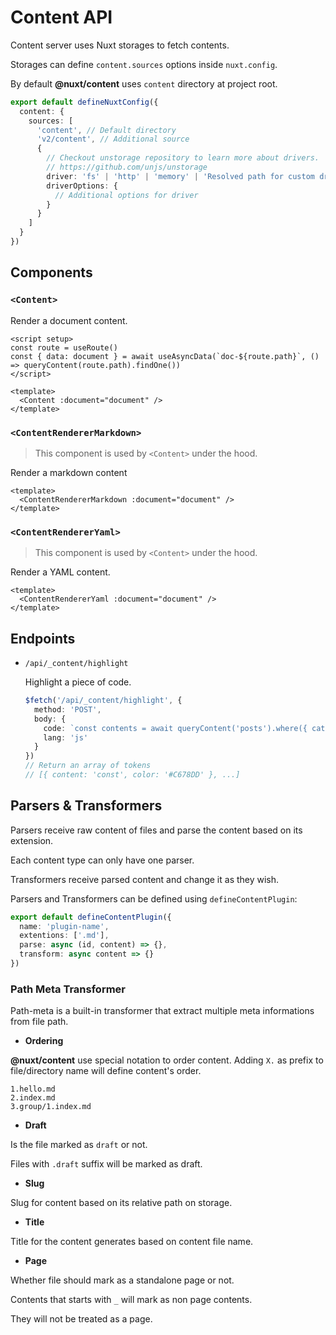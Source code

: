 # Content API

Content server uses Nuxt storages to fetch contents.

Storages can define `content.sources` options inside `nuxt.config`.

By default **@nuxt/content** uses `content` directory at project root.

```ts
export default defineNuxtConfig({
  content: {
    sources: [
      'content', // Default directory
      'v2/content', // Additional source
      {
        // Checkout unstorage repository to learn more about drivers.
        // https://github.com/unjs/unstorage
        driver: 'fs' | 'http' | 'memory' | 'Resolved path for custom driver',
        driverOptions: {
          // Additional options for driver
        }
      }
    ]
  }
})
```

## Components

### `<Content>`

Render a document content.

```vue [pages/[...slug].vue]
<script setup>
const route = useRoute()
const { data: document } = await useAsyncData(`doc-${route.path}`, () => queryContent(route.path).findOne())
</script>

<template>
  <Content :document="document" />
</template>
```

### `<ContentRendererMarkdown>`

> This component is used by `<Content>` under the hood.

Render a markdown content

```vue
<template>
  <ContentRendererMarkdown :document="document" />
</template>
```

### `<ContentRendererYaml>`

> This component is used by `<Content>` under the hood.

Render a YAML content.

```vue
<template>
  <ContentRendererYaml :document="document" />
</template>
```

## Endpoints

- `/api/_content/highlight`

  Highlight a piece of code.

  ```ts
  $fetch('/api/_content/highlight', {
    method: 'POST',
    body: {
      code: `const contents = await queryContent('posts').where({ category: { $in: ['nature', 'people'] } }).limit(10).find()`,
      lang: 'js'
    }
  })
  // Return an array of tokens
  // [{ content: 'const', color: '#C678DD' }, ...]
  ```

## Parsers & Transformers

Parsers receive raw content of files and parse the content based on its extension.

Each content type can only have one parser.

Transformers receive parsed content and change it as they wish.

Parsers and Transformers can be defined using `defineContentPlugin`:

```ts
export default defineContentPlugin({
  name: 'plugin-name',
  extentions: ['.md'],
  parse: async (id, content) => {},
  transform: async content => {}
})
```

### Path Meta Transformer

Path-meta is a built-in transformer that extract multiple meta informations from file path.

- **Ordering**

**@nuxt/content** use special notation to order content. Adding `X.` as prefix to file/directory name will define content's order.

```
1.hello.md
2.index.md
3.group/1.index.md
```

- **Draft**

Is the file marked as `draft` or not.

Files with `.draft` suffix will be marked as draft.

- **Slug**

Slug for content based on its relative path on storage.

- **Title**

Title for the content generates based on content file name.

- **Page**

Whether file should mark as a standalone page or not.

Contents that starts with `_` will mark as non page contents.

They will not be treated as a page.

